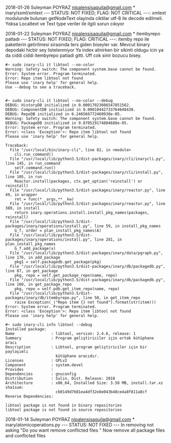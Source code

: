 2018-01-26 Suleyman POYRAZ <nipalensisaquila@gmail.com>
    * inary/sxml/xmlext --- STATUS: NOT FIXED; FLAG: NOT CRITICAL ---:
    xmlext modulunde bulunan getNodeText olayinda ciktilar utf-8 ile
    decode edilmeli. Yoksa Localtext ve Text type veriler ile ilgili sorun
    cıkıyor


2018-01-22 Suleyman POYRAZ <nipalensisaquila@gmail.com>
    * itembyrepo patladı --- STATUS: NOT FIXED; FLAG: CRITICAL ---:
    itemby repo ile paketlerin getirilmesi sirasinda ters giden
    biseyler var. Mevcut binary depodaki hicbir sey listelenmiyor
    Ya index alinirken bir sikinti oldugu icin ya da ciddi ciddi 
    itembyrepo patladi gitti. Uff cok sinir bozucu bisey.

```ADDONS
#~ sudo inary-cli it libtool --no-color
Warning: Safety switch: The component system.base cannot be found.
Error: System error. Program terminated.
Error: Repo item libtool not found
Please use 'inary help' for general help.
Use --debug to see a traceback.


#~ sudo inary-cli it libtool --no-color --debug
DEBUG: HistoryDB initialized in 0.00017023086547851562.
DEBUG: ComponentDB initialized in 0.00010442733764648438.
DEBUG: RepoDB initialized in 6.246566772460938e-05.
Warning: Safety switch: The component system.base cannot be found.
DEBUG: PackageDB initialized in 9.870529174804688e-05.
Error: System error. Program terminated.
Error: <class 'Exception'>: Repo item libtool not found
Please use 'inary help' for general help.

Traceback:
  File "/usr/local/bin/inary-cli", line 82, in <module>
    cli.run_command()
  File "/usr/local/lib/python3.5/dist-packages/inary/cli/inarycli.py", line 145, in run_command
    self.command.run()
  File "/usr/local/lib/python3.5/dist-packages/inary/cli/install.py", line 105, in run
    Reactor.install(packages, ctx.get_option('reinstall') or reinstall)
  File "/usr/local/lib/python3.5/dist-packages/inary/reactor.py", line 49, in wrapper
    ret = func(*__args,**__kw)
  File "/usr/local/lib/python3.5/dist-packages/inary/reactor.py", line 389, in install
    return inary.operations.install.install_pkg_names(packages, reinstall)
  File "/usr/local/lib/python3.5/dist-packages/inary/operations/install.py", line 59, in install_pkg_names
    G_f, order = plan_install_pkg_names(A)
  File "/usr/local/lib/python3.5/dist-packages/inary/operations/install.py", line 281, in plan_install_pkg_names
    G_f.add_package(x)
  File "/usr/local/lib/python3.5/dist-packages/inary/data/pgraph.py", line 176, in add_package
    pkg1 = self.packagedb.get_package(pkg)
  File "/usr/local/lib/python3.5/dist-packages/inary/db/packagedb.py", line 87, in get_package
    pkg, repo = self.get_package_repo(name, repo)
  File "/usr/local/lib/python3.5/dist-packages/inary/db/packagedb.py", line 160, in get_package_repo
    pkg, repo = self.pdb.get_item_repo(name, repo)
  File "/usr/local/lib/python3.5/dist-packages/inary/db/itembyrepo.py", line 50, in get_item_repo
    raise Exception(_("Repo item {} not found").format(str(item)))
Error: System error. Program terminated.
Error: <class 'Exception'>: Repo item libtool not found
Please use 'inary help' for general help.

#~ sudo inary-cli info libtool --debug
Installed package:
Name                : libtool, version: 2.4.6, release: 1
Summary             : Program geliştiriciler için ortak kütüphane aracı
Description         : Libtool, program geliştiriciler için bir paylaşımlı
                      kütüphane aracıdır.
Licenses            : GPLv2
Component           : system.devel
Provides            : 
Dependencies        : gnuconfig 
Distribution        : Sulin, Dist. Release: 2018
Architecture        : x86_64, Installed Size: 3.58 MB, install.tar.xz sha1sum:
                      cb0149d7681ea4df32e8e043b48ce4a8f811a8cf
Reverse Dependencies: 

libtool package is not found in binary repositories
libtool package is not found in source repositories
```

2018-01-14 Suleyman POYRAZ <nipalensisaquila@gmail.com>
    * inary/atomicoperations.py --- STATUS: NOT FIXED ---
    In removing not asking "Do you want remove conflicted files "
    Now remove all package files and conflicted files

